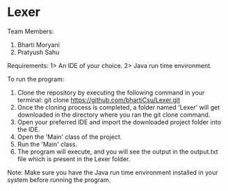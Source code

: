 # Lexer

Team Members:
1. Bharti Moryani
2. Pratyush Sahu

Requirements:
1> An IDE of your choice.
2> Java run time environment.

To run the program:

1. Clone the repository by executing the following command in your terminal:
   git clone https://github.com/bhartiCsu/Lexer.git
2. Once the cloning process is completed, a folder named 'Lexer' will get downloaded in the directory where you ran the git clone command.
3. Open your preferred IDE and import the downloaded project folder into the IDE.
4. Open the 'Main' class of the project.
5. Run the 'Main' class.
6. The program will execute, and you will see the output in the output.txt file which is present in the Lexer folder.

Note: Make sure you have the Java run time environment installed in your system before running the program.